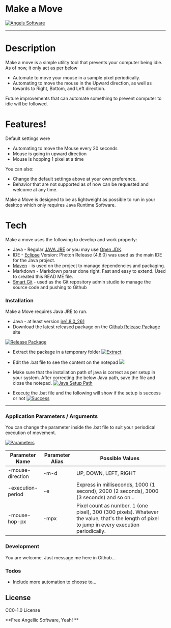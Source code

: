 # Make a Move


[![Angels Software](https://i.imgur.com/YAHNVMc.png "Angels Software")](https://i.imgur.com/YAHNVMc.png "Angels Software")


------------


# Description

Make a move is a simple utility tool that prevents your computer being idle.
As of now, it only act as per below

  - Automate to move your mouse in a sample pixel periodically.
  - Automating to move the mouse in the Upward direction, as well as towards to Right, Bottom, and Left direction.

Future improvements that can automate something to prevent computer to idle will be followed.





# Features!

Default settings were
  - Automating to move the Mouse every 20 seconds
  - Mouse is going in upward direction
  - Mouse is hopping 1 pixel at a time

You can also:
  - Change the default settings above at your own preference.
  - Behavior that are not supported as of now can be requested and welcome at any time.

Make a Move is designed to be as lightweight as possible to run in your desktop which only requires Java Runtime Software.


# Tech

Make a move uses the following to develop and work properly:

* Java - Regular [JAVA JRE](https://www.java.com/en/ "JAVA JRE") or you may use [Open JDK](https://openjdk.java.net/ "Open JDK").
* IDE - [Eclipse](https://www.eclipse.org/downloads/ "Eclipse") Version: Photon Release (4.8.0) was used as the main IDE for the Java project.
* [Maven](https://maven.apache.org/ "Maven") - is used on the project to manage dependencies and packaging.
* Markdown - Markdown parser done right. Fast and easy to extend. Used to created this READ ME file.
* [Smart Git](https://www.syntevo.com/smartgit/ "Smart Git") - used as the Git repository admin studio to manage the source code and pushing to Github


### Installation

Make a Move requires Java JRE to run.
* Java - at least version [jre1.8.0_261](https://www.java.com/en/download/ "jre1.8.0_261")
* Download the latest released package on the [Github Release Package](https://github.com/AngelsCheeseBurgerOrg/MakeaMove/releases "Github Release Package") site

[![Release Package](https://i.imgur.com/OVIhdn6.png "Release Package")](https://i.imgur.com/OVIhdn6.png "Release Package")

* Extract the package in a temporary folder
[![Extract](https://i.imgur.com/l4TtpMb.png "Extract")](https://i.imgur.com/l4TtpMb.png "Extract")

* Edit the .bat file to see the content on the notepad
[![](https://i.imgur.com/mDQ0KB3.png)](https://i.imgur.com/mDQ0KB3.png)

* Make sure that the installation path of java is correct as per setup in your system.
After correcting the below Java path, save the file and close the notepad.
[![Java Setup Path](https://i.imgur.com/DztVblm.png "Java Setup Path")](https://i.imgur.com/DztVblm.png "Java Setup Path")

* Execute the .bat file and the following will show if the setup is success or not
[![Success](https://i.imgur.com/cWdRBpc.png "Success")](https://i.imgur.com/cWdRBpc.png "Success")


------------


### Application Parameters / Arguments

You can change the parameter inside the .bat file to suit your periodical execution of movement.

[![Parameters](https://i.imgur.com/0HFFvkz.png "Parameters")](https://i.imgur.com/0HFFvkz.png "Parameters")

| Parameter Name  | Parameter Alias |  Possible Values | 
| ------------- | ------------- |  ------------- |
| -mouse-direction  | -m-d  |  UP, DOWN, LEFT, RIGHT  |
| -execution-period  | -e  |  Express in milliseconds, 1000 (1 second), 2000 (2 seconds), 3000 (3 seconds) and so on...  |
| -mouse-hop-px  | -mpx  |  Pixel count as number. 1 (one pixel), 300 (300 pixels). Whatever the value, that's the length of pixel to jump in every execution periodically.  |


### Development

You are welcome.
Just message me here in Github...

### Todos

 - Include more automation to choose to...

License
----

CC0-1.0 License


**Free Angellic Software, Yeah! **
